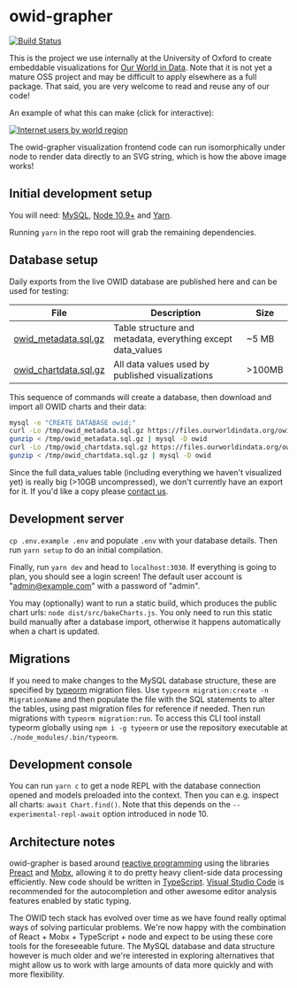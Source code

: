 # owid-grapher

[![Build Status](https://travis-ci.org/owid/owid-grapher.svg?branch=master)](https://travis-ci.org/owid/owid-grapher)

This is the project we use internally at the University of Oxford to create embeddable visualizations for [Our World in Data](https://ourworldindata.org). Note that it is not yet a mature OSS project and may be difficult to apply elsewhere as a full package. That said, you are very welcome to read and reuse any of our code!

An example of what this can make (click for interactive):

[![Internet users by world region](https://ourworldindata.org/grapher/exports/internet-users-by-world-region.svg)](https://ourworldindata.org/grapher/internet-users-by-world-region)

The owid-grapher visualization frontend code can run isomorphically under node to render data directly to an SVG string, which is how the above image works!

## Initial development setup

You will need: [MySQL](https://www.mysql.com/), [Node 10.9+](https://nodejs.org/en/) and [Yarn](https://yarnpkg.com/en/).

Running `yarn` in the repo root will grab the remaining dependencies.

## Database setup

Daily exports from the live OWID database are published here and can be used for testing:

| File | Description | Size |
| --- | --- | --- |
| [owid_metadata.sql.gz](https://files.ourworldindata.org/owid_metadata.sql.gz) | Table structure and metadata, everything except data_values | ~5 MB |
| [owid_chartdata.sql.gz](https://files.ourworldindata.org/owid_chartdata.sql.gz) | All data values used by published visualizations | >100MB |

This sequence of commands will create a database, then download and import all OWID charts and their data:

```bash
mysql -e "CREATE DATABASE owid;"
curl -Lo /tmp/owid_metadata.sql.gz https://files.ourworldindata.org/owid_metadata.sql.gz
gunzip < /tmp/owid_metadata.sql.gz | mysql -D owid
curl -Lo /tmp/owid_chartdata.sql.gz https://files.ourworldindata.org/owid_chartdata.sql.gz
gunzip < /tmp/owid_chartdata.sql.gz | mysql -D owid
```

Since the full data_values table (including everything we haven't visualized yet) is really big (>10GB uncompressed), we don't currently have an export for it. If you'd like a copy please [contact us](mailto:jaiden@ourworldindata.org).

## Development server

`cp .env.example .env` and populate `.env` with your database details. Then run `yarn setup` to do an initial compilation.

Finally, run `yarn dev` and head to `localhost:3030`. If everything is going to plan, you should see a login screen! The default user account is "admin@example.com" with a password of "admin".

You may (optionally) want to run a static build, which produces the public chart urls: `node dist/src/bakeCharts.js`. You only need to run this static build manually after a database import, otherwise it happens automatically when a chart is updated.

## Migrations

If you need to make changes to the MySQL database structure, these are specified by [typeorm](http://typeorm.io/#/) migration files. Use `typeorm migration:create -n MigrationName` and then populate the file with the SQL statements to alter the tables, using past migration files for reference if needed. Then run migrations with `typeorm migration:run`. To access this CLI tool install typeorm globally using `npm i -g typeorm` or use the repository executable at `./node_modules/.bin/typeorm`.

## Development console

You can run `yarn c` to get a node REPL with the database connection opened and models preloaded into the context. Then you can e.g. inspect all charts: `await Chart.find()`. Note that this depends on the `--experimental-repl-await` option introduced in node 10.

## Architecture notes

owid-grapher is based around [reactive programming](https://en.wikipedia.org/wiki/Reactive_programming) using the libraries [Preact](http://github.com/developit/preact) and [Mobx](http://github.com/mobxjs/mobx), allowing it to do pretty heavy client-side data processing efficiently. New code should be written in [TypeScript](https://www.typescriptlang.org/). [Visual Studio Code](https://code.visualstudio.com/) is recommended for the autocompletion and other awesome editor analysis features enabled by static typing.

The OWID tech stack has evolved over time as we have found really optimal ways of solving particular problems. We're now happy with the combination of React + Mobx + TypeScript + node and expect to be using these core tools for the foreseeable future. The MySQL database and data structure however is much older and we're interested in exploring alternatives that might allow us to work with large amounts of data more quickly and with more flexibility.